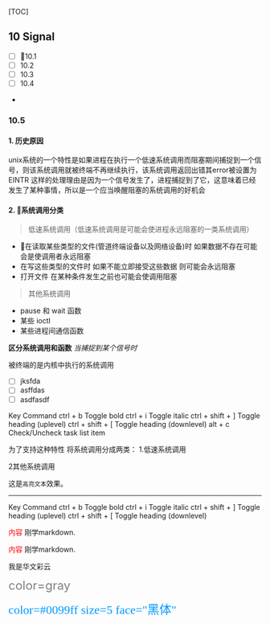 


[TOC]

## 10  Signal

- [ ] 10.1 
- [ ] 10.2 
- [ ] 10.3
- [ ] 10.4
-  
 
### 10.5
#### 1. 历史原因

unix系统的一个特性是如果进程在执行一个低速系统调用而阻塞期间捕捉到一个信号，则该系统调用就被终端不再继续执行，该系统调用返回出错其error被设置为EINTR 这样的处理理由是因为一个信号发生了，进程捕捉到了它，这意味着已经发生了某种事情，所以是一个应当唤醒阻塞的系统调用的好机会

#### 2. 系统调用分类
> 低速系统调用（低速系统调用是可能会使进程永远阻塞的一类系统调用）

 - 在读取某些类型的文件(管道终端设备以及网络设备)时  如果数据不存在可能会是使调用者永远阻塞
 - 在写这些类型的文件时    如果不能立即接受这些数据 则可能会永远阻塞
 - 打开文件   在某种条件发生之前也可能会使调用阻塞

> 其他系统调用
 - pause 和 wait 函数
 - 某些 ioctl
 - 某些进程间通信函数 


**区分系统调用和函数**
*当捕捉到某个信号时*  




被终端的是内核中执行的系统调用
- [ ] jksfda 
- [ ] asffdas 
- [ ] asdfasdf

Key	Command
ctrl + b	Toggle bold
ctrl + i	Toggle italic
ctrl + shift + ]	Toggle heading (uplevel)
ctrl + shift + [	Toggle heading (downlevel)
alt + c	Check/Uncheck task list item



 

为了支持这种特性  将系统调用分成两类：
1.低速系统调用
   
2其他系统调用

这是` 高亮文本 `效果。


----------
Key	Command
ctrl + b	Toggle bold
ctrl + i	Toggle italic
ctrl + shift + ]	Toggle heading (uplevel)
ctrl + shift + [	Toggle heading (downlevel)

<font color=red>内容</font>  刚学markdown.

<font color=red>内容</font>  刚学markdown.

<font face="STCAIYUN">我是华文彩云</font>

<font color=gray size=5>color=gray</font>

<font color=#0099ff size=5 face="黑体">color=#0099ff 
size=5 face="黑体"</font>